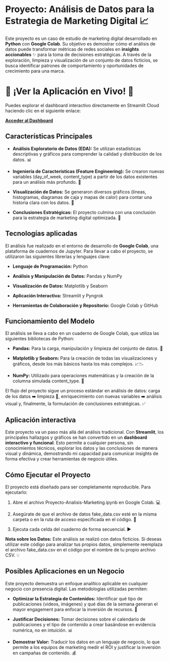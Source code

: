 # Proyecto: Análisis de Datos para la Estrategia de Marketing Digital 📈

Este proyecto es un caso de estudio de marketing digital desarrollado en **Python** con **Google Colab**. Su objetivo es demostrar cómo el análisis de datos puede transformar métricas de redes sociales en **insights accionables** ✨ para la toma de decisiones estratégicas. A través de la exploración, limpieza y visualización de un conjunto de datos ficticios, se busca identificar patrones de comportamiento y oportunidades de crecimiento para una marca.

# 🚀 ¡Ver la Aplicación en Vivo! 🚀

Puedes explorar el dashboard interactivo directamente en Streamlit Cloud haciendo clic en el siguiente enlace:

[**Acceder al Dashboard**](https://5cfjcr2u4ucvxs78d7g6vs.streamlit.app/)

## Características Principales
- **Análisis Exploratorio de Datos (EDA):** Se utilizan estadísticas descriptivas y gráficos para comprender la calidad y distribución de los datos. 📊

- **Ingeniería de Características (Feature Engineering):** Se crearon nuevas variables (day_of_week, content_type) a partir de los datos existentes para un análisis más profundo. 🧠

- **Visualización de Datos:** Se generaron diversos gráficos (líneas, histogramas, diagramas de caja y mapas de calor) para contar una historia clara con los datos. 🎨

- **Conclusiones Estratégicas:** El proyecto culmina con una conclusión para la estrategia de marketing digital optimizada. 🚀

## Tecnologías aplicadas

El análisis fue realizado en el entorno de desarrollo de **Google Colab**, una plataforma de cuadernos de Jupyter. Para llevar a cabo el proyecto, se utilizaron las siguientes librerías y lenguajes clave:

- **Lenguaje de Programación:** Python

- **Análisis y Manipulación de Datos:** Pandas y NumPy

- **Visualización de Datos:** Matplotlib y Seaborn
  
- **Aplicación Interactiva:** Streamlit y Pyngrok

- **Herramientas de Colaboración y Repositorio:** Google Colab y GitHub

## Funcionamiento del Modelo

El análisis se lleva a cabo en un cuaderno de Google Colab, que utiliza las siguientes bibliotecas de Python:

- **Pandas:** Para la carga, manipulación y limpieza del conjunto de datos. 🐼

- **Matplotlib y Seaborn:** Para la creación de todas las visualizaciones y gráficos, desde los más básicos hasta los más complejos. 📈📉

- **NumPy:** Utilizado para operaciones matemáticas y la creación de la columna simulada content_type. 🔢

El flujo del proyecto sigue un proceso estándar en análisis de datos: carga de los datos ➡️ limpieza 🧼, enriquecimiento con nuevas variables ➡️ análisis visual y, finalmente, la formulación de conclusiones estratégicas. ✅

## Aplicación interactiva

Este proyecto va un paso más allá del análisis tradicional. Con **Streamlit**, los principales hallazgos y gráficos se han convertido en un **dashboard interactivo y funcional**. Esto permite a cualquier persona, sin conocimientos técnicos, explorar los datos y las conclusiones de manera visual y dinámica, demostrando mi capacidad para comunicar insights de forma efectiva y crear herramientas de negocio útiles.

## Cómo Ejecutar el Proyecto

El proyecto está diseñado para ser completamente reproducible. Para ejecutarlo:

1.  Abre el archivo Proyecto-Analisis-Marketing.ipynb en Google Colab. 💻

2.  Asegúrate de que el archivo de datos fake_data.csv esté en la misma carpeta o en la ruta de acceso especificada en el código. 📁

3.  Ejecuta cada celda del cuaderno de forma secuencial. ▶️

**Nota sobre los Datos:** Este análisis se realizó con datos ficticios. Si deseas utilizar este código para analizar tus propios datos, simplemente reemplaza el archivo fake_data.csv en el código por el nombre de tu propio archivo CSV. 💡

## Posibles Aplicaciones en un Negocio

Este proyecto demuestra un enfoque analítico aplicable en cualquier negocio con presencia digital. Las metodologías utilizadas permiten:

- **Optimizar la Estrategia de Contenidos:** Identificar qué tipo de publicaciones (videos, imágenes) y qué días de la semana generan el mayor engagement para enfocar la inversión de recursos. 🎯

- **Justificar Decisiones:** Tomar decisiones sobre el calendario de publicaciones y el tipo de contenido a crear basándose en evidencia numérica, no en intuición. 📊

- **Demostrar Valor:** Traducir los datos en un lenguaje de negocio, lo que permite a los equipos de marketing medir el ROI y justificar la inversión en campañas de contenido. 💰
